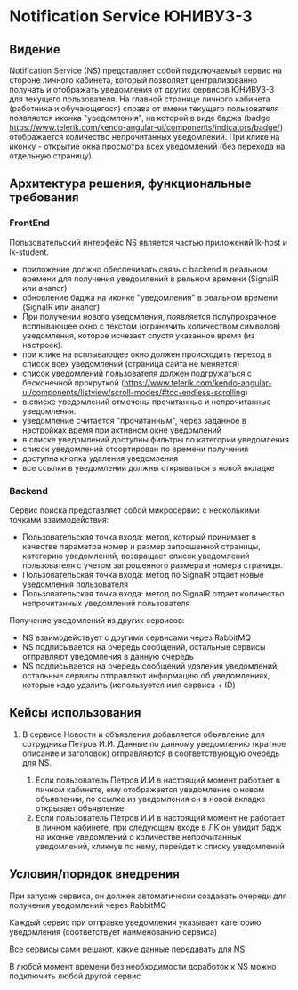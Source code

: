 # Notification Service ЮНИВУЗ-3

## Видение

Notification Service (NS) представляет собой подключаемый сервис на стороне личного кабинета, который позволяет централизованно получать и отображать уведомления от других сервисов ЮНИВУЗ-3 для текущего пользователя. На главной странице личного кабинета (работника и обучающегося)  справа от имени текущего пользователя появляется иконка "уведомления", на которой в виде баджа (badge https://www.telerik.com/kendo-angular-ui/components/indicators/badge/) отображается количество непрочитанных уведомлений. При клике на иконку - открытие окна просмотра всех уведомлений (без перехода на отдельную страницу). 

## Архитектура решения, функциональные требования

### FrontEnd

Пользовательский интерфейс NS является частью приложений lk-host и lk-student.

- приложение должно обеспечивать связь с backend в реальном времени для получения уведомлений в рельном времени (SignalR или аналог)
- обновление баджа на иконке "уведомления" в реальном времени (SignalR или аналог)
- При получении нового уведомления, появляется полупрозрачное всплывающее окно с текстом (ограничить количеством символов) уведомления, которое исчезает спустя указанное время (из настроек). 
- при клике на всплывающее окно должен происходить переход в список всех уведомлений (страница сайта не меняется)
- список уведомлений пользователя должен подгружаться с бесконечной прокруткой (https://www.telerik.com/kendo-angular-ui/components/listview/scroll-modes/#toc-endless-scrolling)
- в списке уведомлений отмечены прочитанные и непрочитанные уведомления. 
- уведомление считается "прочитанным", через заданное в настройках время при активном окне уведомлений
- в списке уведомлений доступны фильтры по категории уведомления
- список уведомлений  отсортирован по времени получения
- доступна кнопка удаления уведомления
- все ссылки в уведомлении должны открываться в новой вкладке

### Backend

Сервис поиска представляет собой микросервис с несколькими точками взаимодействия:

- Пользовательская точка входа: метод, который принимает в качестве параметра номер и размер запрошенной страницы, категорию уведомлений,  возвращает список уведомлений пользователя с учетом запрошенного размера и номера страницы. 
- Пользовательская точка входа: метод по SignalR отдает новые уведомления пользователя
- Пользовательская точка входа: метод по SignalR отдает количество непрочитанных уведомлений пользователя

Получение уведомлений из других сервисов:

- NS взаимодействует с другими сервисами через RabbitMQ
- NS подписывается на очередь сообщений, остальные сервисы отправляют уведомления в данную очередь
- NS подписывается на очередь сообщений удаления уведомлений, остальные сервисы отправляют информацию об уведомлениях, которые надо удалить (используется имя сервиса + ID)



## Кейсы использования

1) В сервисе Новости и объявления добавляется объявление для сотрудника Петров И.И. Данные по данному уведомлению (кратное описание и заголовок) отправляются в соответствующую очередь для NS. 

   1) Если пользователь Петров И.И в настоящий момент работает в личном кабинете, ему отображается уведомление о новом объявлении, по ссылке из уведомления он в новой вкладке открывает объявление
   2) Если пользователь Петров И.И в настоящий момент не работает в личном кабинете, при следующем входе в ЛК он увидит бадж на иконке уведомлений о количестве непрочитанных уведомлений, кликнув по нему, перейдет к списку уведомлений

   

## Условия/порядок внедрения

При запуске сервиса, он должен автоматически создавать очереди для получения уведомлений через RabbitMQ

Каждый сервис при отправке уведомления указывает категорию уведомления (соответствует наименованию сервиса)

Все сервисы сами решают, какие данные передавать для NS

В любой момент времени без необходимости доработок к NS можно подключить любой другой сервис